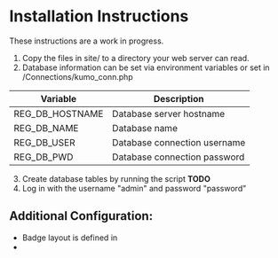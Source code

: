 Installation Instructions
=========================

These instructions are a work in progress.

1. Copy the files in site/ to a directory your web server can read.
2. Database information can be set via environment variables or set in /Connections/kumo_conn.php

| Variable           |  Description                       |  
| ------------------ | ---------------------------------- |
| REG_DB_HOSTNAME    | Database server hostname           |
| REG_DB_NAME        | Database name                      |
| REG_DB_USER        | Database connection username       |
| REG_DB_PWD         | Database connection password       |


3. Create database tables by running the script **TODO**
4. Log in with the username "admin" and password "password"


Additional Configuration:
-------------------------
- Badge layout is defined in 
- 